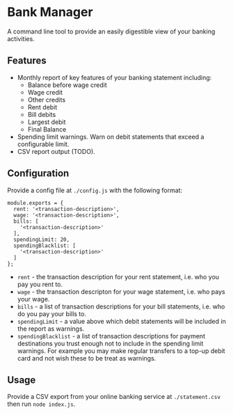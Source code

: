# Bank Manager

A command line tool to provide an easily digestible view of your banking activities.

## Features

* Monthly report of key features of your banking statement including:
  * Balance before wage credit
  * Wage credit
  * Other credits
  * Rent debit
  * Bill debits
  * Largest debit
  * Final Balance
* Spending limit warnings. Warn on debit statements that exceed a configurable limit.
* CSV report output (TODO).

## Configuration

Provide a config file at `./config.js` with the following format:

```
module.exports = {
  rent: '<transaction-description>',
  wage: '<transaction-description>',
  bills: [
    '<transaction-description>'
  ],
  spendingLimit: 20,
  spendingBlacklist: [
    '<transaction-description>'
  ]
};
```

* `rent` - the transaction description for your rent statement, i.e. who you pay you rent to.
* `wage` - the transaction descripton for your wage statement, i.e. who pays your wage.
* `bills` - a list of transaction descriptions for your bill statements, i.e. who do you pay your bills to.
* `spendingLimit` - a value above which debit statements will be included in the report as warnings.
* `spendingBlacklist` - a list of transaction descriptions for payment destinations you trust enough not to include in the spending limit warnings. For example you may make regular transfers to a top-up debit card and not wish these to be treat as warnings.

## Usage

Provide a CSV export from your online banking service at `./statement.csv` then run `node index.js`.
